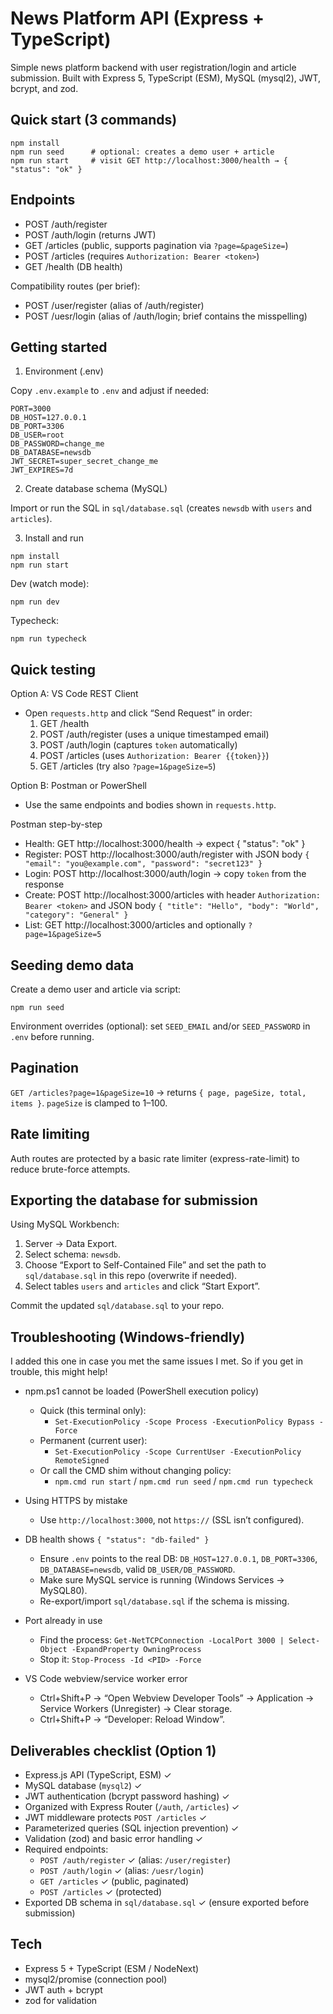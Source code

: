 # News Platform API (Express + TypeScript)

Simple news platform backend with user registration/login and article submission. Built with Express 5, TypeScript (ESM), MySQL (mysql2), JWT, bcrypt, and zod.

## Quick start (3 commands)

```
npm install
npm run seed      # optional: creates a demo user + article
npm run start     # visit GET http://localhost:3000/health → { "status": "ok" }
```

## Endpoints

- POST /auth/register
- POST /auth/login (returns JWT)
- GET /articles (public, supports pagination via `?page=&pageSize=`)
- POST /articles (requires `Authorization: Bearer <token>`)
- GET /health (DB health)

Compatibility routes (per brief):

- POST /user/register (alias of /auth/register)
- POST /uesr/login (alias of /auth/login; brief contains the misspelling)

## Getting started

1. Environment (.env)

Copy `.env.example` to `.env` and adjust if needed:

```
PORT=3000
DB_HOST=127.0.0.1
DB_PORT=3306
DB_USER=root
DB_PASSWORD=change_me
DB_DATABASE=newsdb
JWT_SECRET=super_secret_change_me
JWT_EXPIRES=7d
```

2. Create database schema (MySQL)

Import or run the SQL in `sql/database.sql` (creates `newsdb` with `users` and `articles`).

3. Install and run

```
npm install
npm run start
```

Dev (watch mode):

```
npm run dev
```

Typecheck:

```
npm run typecheck
```

## Quick testing

Option A: VS Code REST Client

- Open `requests.http` and click “Send Request” in order:
  1.  GET /health
  2.  POST /auth/register (uses a unique timestamped email)
  3.  POST /auth/login (captures `token` automatically)
  4.  POST /articles (uses `Authorization: Bearer {{token}}`)
  5.  GET /articles (try also `?page=1&pageSize=5`)

Option B: Postman or PowerShell

- Use the same endpoints and bodies shown in `requests.http`.

Postman step-by-step

- Health: GET http://localhost:3000/health → expect { "status": "ok" }
- Register: POST http://localhost:3000/auth/register with JSON body `{ "email": "you@example.com", "password": "secret123" }`
- Login: POST http://localhost:3000/auth/login → copy `token` from the response
- Create: POST http://localhost:3000/articles with header `Authorization: Bearer <token>` and JSON body `{ "title": "Hello", "body": "World", "category": "General" }`
- List: GET http://localhost:3000/articles and optionally `?page=1&pageSize=5`

## Seeding demo data

Create a demo user and article via script:

```
npm run seed
```

Environment overrides (optional): set `SEED_EMAIL` and/or `SEED_PASSWORD` in `.env` before running.

## Pagination

`GET /articles?page=1&pageSize=10` → returns `{ page, pageSize, total, items }`. `pageSize` is clamped to 1–100.

## Rate limiting

Auth routes are protected by a basic rate limiter (express-rate-limit) to reduce brute-force attempts.

## Exporting the database for submission

Using MySQL Workbench:

1. Server → Data Export.
2. Select schema: `newsdb`.
3. Choose “Export to Self-Contained File” and set the path to `sql/database.sql` in this repo (overwrite if needed).
4. Select tables `users` and `articles` and click “Start Export”.

Commit the updated `sql/database.sql` to your repo.

## Troubleshooting (Windows-friendly)

I added this one in case you met the same issues I met. So if you get in trouble, this might help!

- npm.ps1 cannot be loaded (PowerShell execution policy)

  - Quick (this terminal only):
    - `Set-ExecutionPolicy -Scope Process -ExecutionPolicy Bypass -Force`
  - Permanent (current user):
    - `Set-ExecutionPolicy -Scope CurrentUser -ExecutionPolicy RemoteSigned`
  - Or call the CMD shim without changing policy:
    - `npm.cmd run start` / `npm.cmd run seed` / `npm.cmd run typecheck`

- Using HTTPS by mistake

  - Use `http://localhost:3000`, not `https://` (SSL isn’t configured).

- DB health shows `{ "status": "db-failed" }`

  - Ensure `.env` points to the real DB: `DB_HOST=127.0.0.1`, `DB_PORT=3306`, `DB_DATABASE=newsdb`, valid `DB_USER/DB_PASSWORD`.
  - Make sure MySQL service is running (Windows Services → MySQL80).
  - Re-export/import `sql/database.sql` if the schema is missing.

- Port already in use

  - Find the process: `Get-NetTCPConnection -LocalPort 3000 | Select-Object -ExpandProperty OwningProcess`
  - Stop it: `Stop-Process -Id <PID> -Force`

- VS Code webview/service worker error
  - Ctrl+Shift+P → “Open Webview Developer Tools” → Application → Service Workers (Unregister) → Clear storage.
  - Ctrl+Shift+P → “Developer: Reload Window”.

## Deliverables checklist (Option 1)

- Express.js API (TypeScript, ESM) ✓
- MySQL database (`mysql2`) ✓
- JWT authentication (bcrypt password hashing) ✓
- Organized with Express Router (`/auth`, `/articles`) ✓
- JWT middleware protects `POST /articles` ✓
- Parameterized queries (SQL injection prevention) ✓
- Validation (zod) and basic error handling ✓
- Required endpoints:
  - `POST /auth/register` ✓ (alias: `/user/register`)
  - `POST /auth/login` ✓ (alias: `/uesr/login`)
  - `GET /articles` ✓ (public, paginated)
  - `POST /articles` ✓ (protected)
- Exported DB schema in `sql/database.sql` ✓ (ensure exported before submission)

## Tech

- Express 5 + TypeScript (ESM / NodeNext)
- mysql2/promise (connection pool)
- JWT auth + bcrypt
- zod for validation
